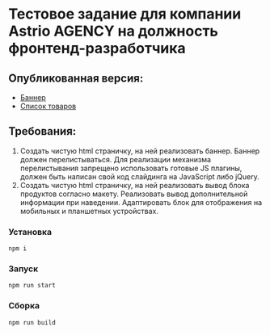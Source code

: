 # Тестовое задание для компании Astrio AGENCY на должность фронтенд-разработчика

## Опубликованная версия:
* [Баннер](https://astrio-test.vercel.app/banner.html)
* [Список товаров](https://astrio-test.vercel.app/listing.html)

## Требования: 

1. Создать чистую html страничку, на ней реализовать баннер. Баннер должен перелистываться. Для реализации механизма перелистывания запрещено использовать готовые JS плагины, должен быть написан свой код слайдинга на JavaSсript либо jQuery.
2. Создать чистую html страничку, на ней реализовать вывод блока продуктов согласно макету. Реализовать вывод дополнительной информации при наведении. Адаптировать блок для отображения на мобильных и планшетных устройствах.

### Установка
```
npm i
```

### Запуск
```
npm run start
```

### Сборка
```
npm run build
```
